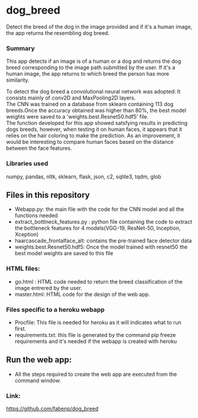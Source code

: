 # dog_breed
Detect the breed of the dog in the image provided and if it's a human image, the app returns the resembling dog breed.

### Summary
This app detects if an image is of a human or a dog and returns the dog breed corresponding to the image path submitted by the user. If it's a human image, the app returns to which breed the person has more similarity.

To detect the dog breed a convolutional neural network was adopted: It consists mainly of conv2D and MaxPooling2D layers.  
The CNN was trained on a database  from sklearn containing 113 dog breeds.Once the accuracy obtained was higher than 80%, the best model weights were saved to a 'weights.best.Resnet50.hdf5' file.  
The function developed for this app showed satsfying results in predicting dogs breeds, however, when testing it on human faces, it appears that it relies on the hair coloring to make the prediction. As an improvement, it would be interesting to compare human faces based on the distance between the face features. 

### Libraries used
numpy, pandas, nltk, sklearn, flask, json, c2, sqlite3, tqdm, glob
## Files in this repository
- Webapp.py:  the main file with the code for the CNN model and all the functions needed
- extract_bottlneck_features.py : python file containing the code to extract the bottleneck features for 4 models(VGG-19, ResNet-50, Inception, Xception)
- haarcascade_frontalface_alt: contains the pre-trained face detector data
- weights.best.Resnet50.hdf5: Once the model trained with resnet50 the best model weights are saved to this file
### HTML files:
- go.html : HTML code needed to return the breed classification of the image entrered by the user.
- master.html: HTML code for the design of the web app.
### Files specific to a  heroku webapp 
- Procfile: This file is needed for heroku as it will indicates what to run first.
- requirements.txt: this file is generated by the command pip freeze requirements and it's needed if the webapp is created with heroku
## Run the web app:
- All the steps required to create the web app are executed from the command window. 

### Link: 
https://github.com/fabenp/dog_breed


